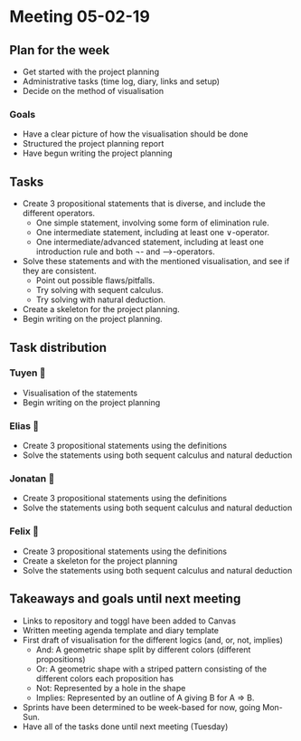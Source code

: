 # Meeting 05-02-19

## Plan for the week

- Get started with the project planning
- Administrative tasks (time log, diary, links and setup)
- Decide on the method of visualisation

### Goals

- Have a clear picture of how the visualisation should be done
- Structured the project planning report
- Have begun writing the project planning

## Tasks

- Create 3 propositional statements that is diverse, and include the different operators.
  - One simple statement, involving some form of elimination rule.
  - One intermediate statement, including at least one ∨-operator.
  - One intermediate/advanced statement, including at least one introduction rule and both ¬- and ⟶-operators.
- Solve these statements and with the mentioned visualisation, and see if they are consistent.
  - Point out possible flaws/pitfalls.
  - Try solving with sequent calculus.
  - Try solving with natural deduction.
- Create a skeleton for the project planning.
- Begin writing on the project planning.

## Task distribution

### Tuyen 🤩

- Visualisation of the statements
- Begin writing on the project planning

### Elias 🤪

- Create 3 propositional statements using the definitions
- Solve the statements using both sequent calculus and natural deduction

### Jonatan 🥳

- Create 3 propositional statements using the definitions
- Solve the statements using both sequent calculus and natural deduction

### Felix 🤔

- Create 3 propositional statements using the definitions
- Create a skeleton for the project planning
- Solve the statements using both sequent calculus and natural deduction

## Takeaways and goals until next meeting

- Links to repository and toggl have been added to Canvas
- Written meeting agenda template and diary template
- First draft of visualisation for the different logics (and, or, not, implies)
  - And: A geometric shape split by different colors (different propositions)
  - Or: A geometric shape with a striped pattern consisting of the different colors each proposition has
  - Not: Represented by a hole in the shape
  - Implies: Represented by an outline of A giving B for A => B.
- Sprints have been determined to be week-based for now, going Mon-Sun.
- Have all of the tasks done until next meeting (Tuesday)